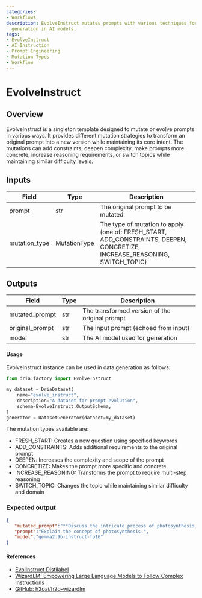 ```yaml
---
categories:
- Workflows
description: EvolveInstruct mutates prompts with various techniques for enhanced instruction
  generation in AI models.
tags:
- EvolveInstruct
- AI Instruction
- Prompt Engineering
- Mutation Types
- Workflow
---
```


# EvolveInstruct

## Overview
EvolveInstruct is a singleton template designed to mutate or evolve prompts in various ways. It provides different mutation strategies to transform an original prompt into a new version while maintaining its core intent. The mutations can add constraints, deepen complexity, make prompts more concrete, increase reasoning requirements, or switch topics while maintaining similar difficulty levels.

## Inputs
| Field | Type | Description |
|-------|------|-------------|
| prompt | str | The original prompt to be mutated |
| mutation_type | MutationType | The type of mutation to apply (one of: FRESH_START, ADD_CONSTRAINTS, DEEPEN, CONCRETIZE, INCREASE_REASONING, SWITCH_TOPIC) |

## Outputs
| Field | Type | Description |
|-------|------|-------------|
| mutated_prompt | str | The transformed version of the original prompt |
| original_prompt | str | The input prompt (echoed from input) |
| model | str | The AI model used for generation |

#### Usage

EvolveInstruct instance can be used in data generation as follows:

```python
from dria.factory import EvolveInstruct

my_dataset = DriaDataset(
    name="evolve_instruct",
    description="A dataset for prompt evolution",
    schema=EvolveInstruct.OutputSchema,
)
generator = DatasetGenerator(dataset=my_dataset)
```

The mutation types available are:
- FRESH_START: Creates a new question using specified keywords
- ADD_CONSTRAINTS: Adds additional requirements to the original prompt
- DEEPEN: Increases the complexity and scope of the prompt
- CONCRETIZE: Makes the prompt more specific and concrete
- INCREASE_REASONING: Transforms the prompt to require multi-step reasoning
- SWITCH_TOPIC: Changes the topic while maintaining similar difficulty and domain


### Expected output

```json
{
   "mutated_prompt":"**Discuss the intricate process of photosynthesis, delving into its two main stages (light-dependent and light-independent reactions).  Explain how sunlight is captured, water is split, and carbon dioxide is fixed to produce glucose, the primary energy source for plants. Describe the role of chlorophyll and other pigments in absorbing light energy, and outline the significance of photosynthesis for life on Earth, including its impact on oxygen production and the global carbon cycle.** \n\n\nThis new prompt:\n\n* **Increases depth:** It asks for a more detailed explanation, including the two stages of photosynthesis and their specific mechanisms.\n* **Increases breadth:**  It expands the scope to include the roles of chlorophyll, pigments, and the broader ecological significance of photosynthesis.",
   "prompt":"Explain the concept of photosynthesis.",
   "model":"gemma2:9b-instruct-fp16"
}
```

#### References
- [EvolInstruct Distilabel](https://distilabel.argilla.io/latest/components-gallery/tasks/evolinstruct/#input-output-columns)
- [WizardLM: Empowering Large Language Models to Follow Complex Instructions](https://arxiv.org/abs/2304.12244)
- [GitHub: h2oai/h2o-wizardlm](https://github.com/h2oai/h2o-wizardlm)